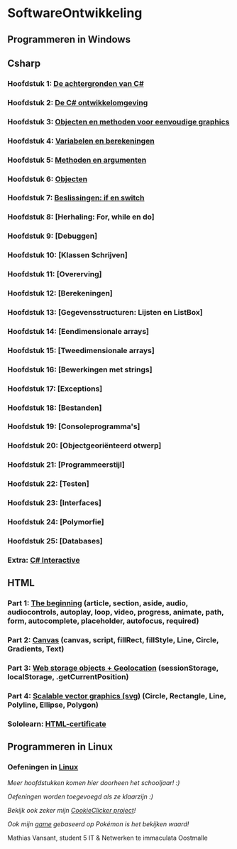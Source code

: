 # SoftwareOntwikkeling
## Programmeren in Windows
## Csharp
### Hoofdstuk 1: [De achtergronden van C#](Hoofdstukken/Hoofdstuk1.md)
### Hoofdstuk 2: [De C# ontwikkelomgeving](Hoofdstukken/Hoofdstuk2.md)
### Hoofdstuk 3: [Objecten en methoden voor eenvoudige graphics](Hoofdstukken/Hoofdstuk3.md)
### Hoofdstuk 4: [Variabelen en berekeningen](Hoofdstukken/Hoofdstuk4.md)
### Hoofdstuk 5: [Methoden en argumenten](Hoofdstukken/Hoofdstuk5.md)
### Hoofdstuk 6: [Objecten](Hoofdstukken/Hoofdstuk6.md)
### Hoofdstuk 7: [Beslissingen: if en switch](Hoofdstukken/Hoofdstuk7.md)
### Hoofdstuk 8: [Herhaling: For, while en do]
### Hoofdstuk 9: [Debuggen]
### Hoofdstuk 10: [Klassen Schrijven]
### Hoofdstuk 11: [Overerving]
### Hoofdstuk 12: [Berekeningen]
### Hoofdstuk 13: [Gegevensstructuren: Lijsten en ListBox]
### Hoofdstuk 14: [Eendimensionale arrays]
### Hoofdstuk 15: [Tweedimensionale arrays]
### Hoofdstuk 16: [Bewerkingen met strings]
### Hoofdstuk 17: [Exceptions]
### Hoofdstuk 18: [Bestanden]
### Hoofdstuk 19: [Consoleprogramma's]
### Hoofdstuk 20: [Objectgeoriënteerd otwerp]
### Hoofdstuk 21: [Programmeerstijl]
### Hoofdstuk 22: [Testen]
### Hoofdstuk 23: [Interfaces]
### Hoofdstuk 24: [Polymorfie]
### Hoofdstuk 25: [Databases]
### Extra: [C# Interactive](Hoofdstukken/Csharp-Interactive.md)
## HTML
### Part 1: [The beginning](Hoofdstukken/Oefeningen/HTML/The-Beginning.md) (article, section, aside, audio, audiocontrols, autoplay, loop, video, progress, animate, path, form, autocomplete, placeholder, autofocus, required)
### Part 2: [Canvas](Hoofdstukken/Oefeningen/HTML/Canvas.md) (canvas, script, fillRect, fillStyle, Line, Circle, Gradients, Text)
### Part 3: [Web storage objects + Geolocation](Hoofdstukken/Oefeningen/HTML/Web-storage-objects+Geolocation.md) (sessionStorage, localStorage, .getCurrentPosition)
### Part 4: [Scalable vector graphics (svg)](Hoofdstukken/Oefeningen/HTML/Scalable-vector-graphics.md) (Circle, Rectangle, Line, Polyline, Ellipse, Polygon)
### Sololearn: [HTML-certificate](Hoofdstukken/Oefeningen/HTML/SololearnHTML.md)

## Programmeren in Linux
### Oefeningen in [Linux](Hoofdstukken/Linux.md)
*Meer hoofdstukken komen hier doorheen het schooljaar! :)*

*Oefeningen worden toegevoegd als ze klaarzijn :)*

*Bekijk ook zeker mijn [CookieClicker project](https://github.com/MathiasV-immalle/CookieClicker)!*

*Ook mijn [game](https://github.com/MathiasV-immalle/EersteGame) gebaseerd op Pokémon is het bekijken waard!*

Mathias Vansant, student 5 IT & Netwerken te immaculata Oostmalle
